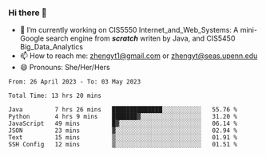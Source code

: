 ### Hi there 👋

<!--
**zhengyt1/zhengyt1** is a ✨ _special_ ✨ repository because its `README.md` (this file) appears on your GitHub profile.

Here are some ideas to get you started:

- 🔭 I’m currently working on ...
- 🌱 I’m currently learning ...
- 👯 I’m looking to collaborate on ...
- 🤔 I’m looking for help with ...
- 💬 Ask me about ...
- 📫 How to reach me: ...
- 😄 Pronouns: ...
- ⚡ Fun fact: ...
-->

- 🔭 I’m currently working on CIS5550 Internet_and_Web_Systems: A mini-Google search engine from ***scratch*** writen by Java, and CIS5450 Big_Data_Analytics
- 📫 How to reach me: zhengyt1@gmail.com or zhengyt@seas.upenn.edu
- 😄 Pronouns: She/Her/Hers



<!--START_SECTION:waka-->

```text
From: 26 April 2023 - To: 03 May 2023

Total Time: 13 hrs 20 mins

Java         7 hrs 26 mins   ██████████████░░░░░░░░░░░   55.76 %
Python       4 hrs 9 mins    ███████▓░░░░░░░░░░░░░░░░░   31.20 %
JavaScript   49 mins         █▓░░░░░░░░░░░░░░░░░░░░░░░   06.14 %
JSON         23 mins         ▓░░░░░░░░░░░░░░░░░░░░░░░░   02.94 %
Text         15 mins         ▒░░░░░░░░░░░░░░░░░░░░░░░░   01.91 %
SSH Config   12 mins         ▒░░░░░░░░░░░░░░░░░░░░░░░░   01.51 %
```

<!--END_SECTION:waka-->
